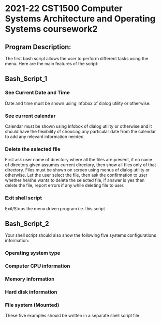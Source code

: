 # 2021-22 CST1500 Computer Systems Architecture and Operating Systems coursework2

## Program Description:

The first bash script allows the user to perform different tasks using the menu. Here are the main features of the script:

## Bash_Script_1

### See Current Date and Time
Date and time must be shown using infobox of dialog utility or otherwise.

### See current calendar 
Calendar must be shown using infobox of dialog utility or otherwise and it should have the flexibility of choosing any particular date from the calendar to add any relevant information needed.

### Delete the selected file
First ask user name of directory where all the files are present, if no name of directory given assumes current directory, then show all files only of that directory.
Files must be shown on screen using menus of dialog utility or otherwise. 
Let the user select the file, then ask the confirmation to user whether he/she wants to delete the selected file, if answer is yes then delete the file, report errors if any while deleting file to user. 

### Exit shell script
Exit/Stops the menu driven program i.e. this script

## Bash_Script_2
Your shell script should also show the following five systems configurations information:

### Operating system type 
### Computer CPU information
### Memory information
### Hard disk information 
### File system (Mounted)

These five examples should be written in a separate shell script file
